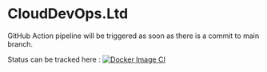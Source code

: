 # CloudDevOps.Ltd


GitHub Action pipeline will be triggered as soon as there is a commit to main branch. 

Status can be tracked here : 
[![Docker Image CI](https://github.com/CloudDevOps-Ltd/CloudDevOps-Ltd.github.io/actions/workflows/pages.yml/badge.svg)](https://github.com/CloudDevOps-Ltd/CloudDevOps-Ltd.github.io/actions/workflows/pages.yml) 
